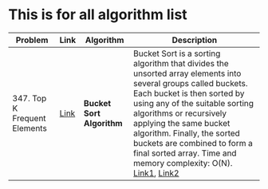 # This is for all algorithm list
| Problem | Link | Algorithm | Description |
| ------------ | ------------- | ------------- | ------------- |
| 347. Top K Frequent Elements | [Link](https://leetcode.com/problems/top-k-frequent-elements/) | **Bucket Sort Algorithm** | Bucket Sort is a sorting algorithm that divides the unsorted array elements into several groups called buckets. Each bucket is then sorted by using any of the suitable sorting algorithms or recursively applying the same bucket algorithm. Finally, the sorted buckets are combined to form a final sorted array. Time and memory complexity: O(N). [Link1](https://www.programiz.com/dsa/bucket-sort), [Link2](https://www.geeksforgeeks.org/bucket-sort-2/) |